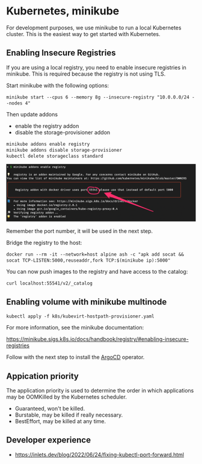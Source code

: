 # Kubernetes, minikube

For development purposes, we use minikube to run a local Kubernetes cluster. This is the easiest way to get started with Kubernetes.

## Enabling Insecure Registries

If you are using a local registry, you need to enable insecure registries in minikube. This is required because the registry is not using TLS.

Start minikube with the following options:

```shell
minikube start --cpus 6 --memory 8g --insecure-registry "10.0.0.0/24 --nodes 4"
```

Then update addons

* enable the registry addon
* disable the storage-provisioner addon

```shell
minikube addons enable registry
minikube addons disable storage-provisioner
kubectl delete storageclass standard
```

![registry port](images/registry-vm-port.png)

Remember the port number, it will be used in the next step.


Bridge the registry to the host:

```shell
docker run --rm -it --network=host alpine ash -c "apk add socat && socat TCP-LISTEN:5000,reuseaddr,fork TCP:$(minikube ip):5000"
```

You can now push images to the registry and have access to the catalog:

```shell
curl localhost:55541/v2/_catalog
```


## Enabling volume with minikube multinode

```shell
kubectl apply -f k8s/kubevirt-hostpath-provisioner.yaml
```


For more information, see the minikube documentation:


https://minikube.sigs.k8s.io/docs/handbook/registry/#enabling-insecure-registries


Follow with the next step to install the [ArgoCD](argocd.md) operator.

## Appication priority

The application priority is used to determine the order in which applications may be OOMKilled by the Kubernetes scheduler.


* Guaranteed, won't be killed.
* Burstable, may be killed if really necessary.
* BestEffort, may be killed at any time.


## Developer experience 

* https://inlets.dev/blog/2022/06/24/fixing-kubectl-port-forward.html
